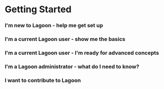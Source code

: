 # Getting Started

### I'm new to Lagoon - help me get set up


### I'm a current Lagoon user - show me the basics

### I'm a current Lagoon user - I'm ready for advanced concepts

### I'm a Lagoon administrator - what do I need to know?

### I want to contribute to Lagoon











